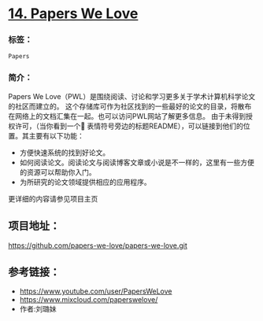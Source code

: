 # [14. Papers We Love](https://github.com/papers-we-love/papers-we-love.git)

### 标签：

`Papers`  

### 简介：

Papers We Love（PWL）是围绕阅读、讨论和学习更多关于学术计算机科学论文的社区而建立的。 
这个存储库可作为社区找到的一些最好的论文的目录，将散布在网络上的文档汇集在一起​​。也可以访问PWL网站了解更多信息。
由于未得到授权许可，（当你看到一个📜 表情符号旁边的标题README），可以链接到他们的位置。其主要有以下功能：
- 方便快速系统的找到好论文。
- 如何阅读论文。阅读论文与阅读博客文章或小说是不一样的，这里有一些方便的资源可以帮助你入门。
- 为所研究的论文领域提供相应的应用程序。

更详细的内容请参见项目主页

## 项目地址：

https://github.com/papers-we-love/papers-we-love.git
## 参考链接：

- https://www.youtube.com/user/PapersWeLove
- https://www.mixcloud.com/paperswelove/
- 作者:刘璐妹
